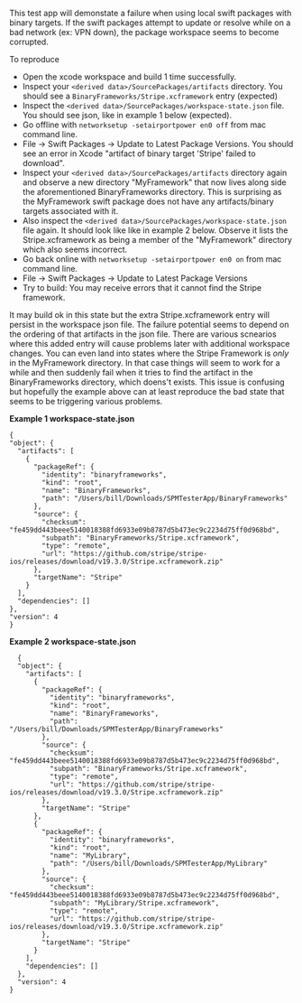 This test app will demonstate a failure when using local swift packages with binary targets. If the swift packages attempt to update or resolve while on a bad network (ex: VPN down), the package workspace seems to become corrupted.

To reproduce

- Open the xcode workspace and build 1 time successfully.
- Inspect your `<derived data>/SourcePackages/artifacts` directory. You should see a `BinaryFrameworks/Stripe.xcframework` entry (expected)
- Inspect the `<derived data>/SourcePackages/workspace-state.json` file. You should see json, like in example 1 below (expected).
- Go offline with `networksetup -setairportpower en0 off` from mac command line.
- File -> Swift Packages -> Update to Latest Package Versions. You should see an error in Xcode "artifact of binary target 'Stripe' failed to download".
- Inspect your `<derived data>/SourcePackages/artifacts` directory again and observe a new directory "MyFramework" that now lives along side the aforementioned BinaryFrameworks directory. This is surprising as the MyFramework swift package does not have any artifacts/binary targets associated with it.
- Also inspect the `<derived data>/SourcePackages/workspace-state.json` file again. It should look like like in example 2 below. Observe it lists the Stripe.xcframework as being a member of the "MyFramework" directory which also seems incorrect. 
- Go back online with `networksetup -setairportpower en0 on` from mac command line.
- File -> Swift Packages -> Update to Latest Package Versions
- Try to build: You may receive errors that it cannot find the Stripe framework. 

It may build ok in this state but the extra Stripe.xcframework entry will persist in the workspace json file. The failure potential seems to depend on the ordering of that artifacts in the json file. There are various scnearios where this added entry will cause problems later with additional workspace changes. You can even land into states where the Stripe Framework is _only_ in the MyFramework directory. In that case things will seem to work for  a while and then suddenly fail when it tries to find the artifact in the BinaryFrameworks directory, which doens't exists. This issue is confusing but hopefully the example above can at least reproduce the bad state that seems to be triggering various problems.

**Example 1 workspace-state.json**
  
  ```
  {
  "object": {
    "artifacts": [
      {
        "packageRef": {
          "identity": "binaryframeworks",
          "kind": "root",
          "name": "BinaryFrameworks",
          "path": "/Users/bill/Downloads/SPMTesterApp/BinaryFrameworks"
        },
        "source": {
          "checksum": "fe459dd443beee5140018388fd6933e09b8787d5b473ec9c2234d75ff0d968bd",
          "subpath": "BinaryFrameworks/Stripe.xcframework",
          "type": "remote",
          "url": "https://github.com/stripe/stripe-ios/releases/download/v19.3.0/Stripe.xcframework.zip"
        },
        "targetName": "Stripe"
      }
    ],
    "dependencies": []
  },
  "version": 4
}
```

**Example 2 workspace-state.json**
```
  {
  "object": {
    "artifacts": [
      {
        "packageRef": {
          "identity": "binaryframeworks",
          "kind": "root",
          "name": "BinaryFrameworks",
          "path": "/Users/bill/Downloads/SPMTesterApp/BinaryFrameworks"
        },
        "source": {
          "checksum": "fe459dd443beee5140018388fd6933e09b8787d5b473ec9c2234d75ff0d968bd",
          "subpath": "BinaryFrameworks/Stripe.xcframework",
          "type": "remote",
          "url": "https://github.com/stripe/stripe-ios/releases/download/v19.3.0/Stripe.xcframework.zip"
        },
        "targetName": "Stripe"
      },
      {
        "packageRef": {
          "identity": "binaryframeworks",
          "kind": "root",
          "name": "MyLibrary",
          "path": "/Users/bill/Downloads/SPMTesterApp/MyLibrary"
        },
        "source": {
          "checksum": "fe459dd443beee5140018388fd6933e09b8787d5b473ec9c2234d75ff0d968bd",
          "subpath": "MyLibrary/Stripe.xcframework",
          "type": "remote",
          "url": "https://github.com/stripe/stripe-ios/releases/download/v19.3.0/Stripe.xcframework.zip"
        },
        "targetName": "Stripe"
      }
    ],
    "dependencies": []
  },
  "version": 4
}
```
